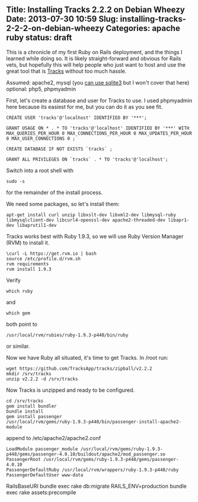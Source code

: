 Title: Installing Tracks 2.2.2 on Debian Wheezy
Date: 2013-07-30 10:59
Slug: installing-tracks-2-2-2-on-debian-wheezy
Categories: apache ruby
status: draft
---
This is a chronicle of my first Ruby on Rails deployment, and the things I learned while doing so. It is likely straight-forward and obvious for Rails vets, but hopefully this will help people who just want to host and use the great tool that is [Tracks](http://getontracks.org/) without too much hassle. 

Assumed: apache2, mysql (you [can use sqlite3](https://github.com/TracksApp/tracks/blob/v2.2.2/doc/installation.textile#decide-on-a-database) but I won't cover that here)
optional: php5, phpmyadmin

First, let's create a database and user for Tracks to use.
I used phpmyadmin here because its easiest for me, but you can do it as you see fit.

```
CREATE USER 'tracks'@'localhost' IDENTIFIED BY '***';

GRANT USAGE ON * . * TO 'tracks'@'localhost' IDENTIFIED BY '***' WITH MAX_QUERIES_PER_HOUR 0 MAX_CONNECTIONS_PER_HOUR 0 MAX_UPDATES_PER_HOUR 0 MAX_USER_CONNECTIONS 0 ;

CREATE DATABASE IF NOT EXISTS `tracks` ;

GRANT ALL PRIVILEGES ON `tracks` . * TO 'tracks'@'localhost';
```

Switch into a root shell with 
```
sudo -s
```
for the remainder of the install process.

We need some packages, so let's install them:

```
apt-get install curl unzip libxslt-dev libxml2-dev libmysql-ruby libmysqlclient-dev libcurl4-openssl-dev apache2-threaded-dev libapr1-dev libaprutil1-dev
```

Tracks works best with Ruby 1.9.3, so we will use Ruby Version Manager (RVM) to install it. 

```
\curl -L https://get.rvm.io | bash
source /etc/profile.d/rvm.sh
rvm requirements
rvm install 1.9.3
```

Verify 
```
which ruby
``` 
and
```
which gem
```

both point to 
```
/usr/local/rvm/rubies/ruby-1.9.3-p448/bin/ruby
```
or similar.

Now we have Ruby all situated, it's time to get Tracks.
In /root run:
```
wget https://github.com/TracksApp/tracks/zipball/v2.2.2
mkdir /srv/tracks
unzip v2.2.2 -d /srv/tracks
```
Now Tracks is unzipped and ready to be configured.
```
cd /srv/tracks
gem install bundler
bundle install
gem install passenger
/usr/local/rvm/gems/ruby-1.9.3-p448/bin/passenger-install-apache2-module
```

append to /etc/apache2/apache2.conf
```
LoadModule passenger_module /usr/local/rvm/gems/ruby-1.9.3-p448/gems/passenger-4.0.10/buildout/apache2/mod_passenger.so
PassengerRoot /usr/local/rvm/gems/ruby-1.9.3-p448/gems/passenger-4.0.10
PassengerDefaultRuby /usr/local/rvm/wrappers/ruby-1.9.3-p448/ruby
PassengerDefaultUser www-data
```
RailsBaseURI
bundle exec rake db:migrate RAILS_ENV=production
bundle exec rake assets:precompile

